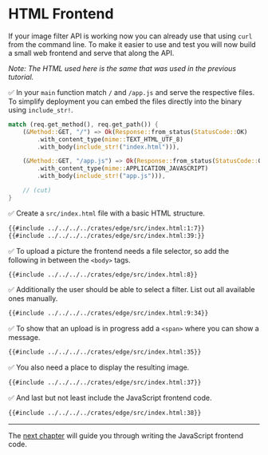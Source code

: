 # HTML Frontend

If your image filter API is working now you can already use that using `curl` from the command line.
To make it easier to use and test you will now build a small web frontend and serve that along the API.

_Note: The HTML used here is the same that was used in the previous tutorial._

✅ In your `main` function match `/` and `/app.js` and serve the respective files.
To simplify deployment you can embed the files directly into the binary using `include_str!`.

```rust
match (req.get_method(), req.get_path()) {
    (&Method::GET, "/") => Ok(Response::from_status(StatusCode::OK)
        .with_content_type(mime::TEXT_HTML_UTF_8)
        .with_body(include_str!("index.html"))),

    (&Method::GET, "/app.js") => Ok(Response::from_status(StatusCode::OK)
        .with_content_type(mime::APPLICATION_JAVASCRIPT)
        .with_body(include_str!("app.js"))),

    // (cut)
}
```

✅ Create a `src/index.html` file with a basic HTML structure.

```html
{{#include ../../../../crates/edge/src/index.html:1:7}}
{{#include ../../../../crates/edge/src/index.html:39:}}
```

✅ To upload a picture the frontend needs a file selector, so add the following in between the `<body>` tags.

```html
{{#include ../../../../crates/edge/src/index.html:8}}
```

✅ Additionally the user should be able to select a filter. List out all available ones manually.

```html
{{#include ../../../../crates/edge/src/index.html:9:34}}
```

✅ To show that an upload is in progress add a `<span>` where you can show a message.

```html
{{#include ../../../../crates/edge/src/index.html:35}}
```

✅ You also need a place to display the resulting image.

```html
{{#include ../../../../crates/edge/src/index.html:37}}
```

✅ And last but not least include the JavaScript frontend code.

```html
{{#include ../../../../crates/edge/src/index.html:38}}
```

---

The [next chapter](javascript.md) will guide you through writing the JavaScript frontend code.
